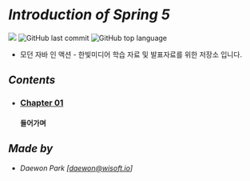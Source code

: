 # *Introduction of Spring 5*

![](https://img.shields.io/badge/start%20day%20%20-20.02.10-green?style=flat-square&logo=start) ![GitHub last commit](https://img.shields.io/github/last-commit/MoochiPark/spring?style=flat-square) ![GitHub top language](https://img.shields.io/github/languages/top/moochipark/spring?color=orange&logo=java&style=flat-square)


- 모던 자바 인 액션 - 한빛미디어 학습 자료 및 발표자료를 위한 저장소 입니다.

## *Contents*

- ### [Chapter 01]( https://github.com/MoochiPark/spring/chapter01 )

  #### 들어가며


## *Made by*

 - *Daewon Park* *[<daewon@wisoft.io>]*
